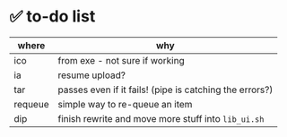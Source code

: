 # ✅ to-do list

| where   | why                                                               |
|---------|-------------------------------------------------------------------|
| ico     | from exe - not sure if working                                    |
| ia      | resume upload?                                                    |
| tar     | passes even if it fails! (pipe is catching the errors?)           |
| requeue | simple way to re-queue an item                                    |
| dip     | finish rewrite and move more stuff into `lib_ui.sh`               |

